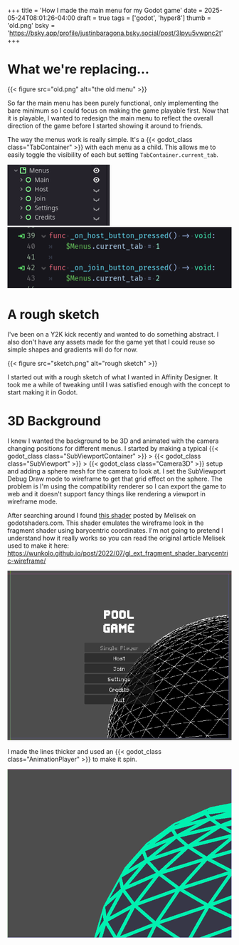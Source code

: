 +++
title = 'How I made the main menu for my Godot game'
date = 2025-05-24T08:01:26-04:00
draft = true
tags = ['godot', 'hyper8']
thumb = 'old.png'
bsky = 'https://bsky.app/profile/justinbaragona.bsky.social/post/3lpyu5vwpnc2t'
+++

<!-- put a video of the final product here -->

# What we're replacing...

{{< figure src="old.png" alt="the old menu" >}}

So far the main menu has been purely functional, only implementing the bare minimum so I could focus on making the game playable first. Now that it is playable, I wanted to redesign the main menu to reflect the overall direction of the game before I started showing it around to friends.

The way the menus work is really simple. It's a {{< godot_class class="TabContainer" >}} with each menu as a child. This allows me to easily toggle the visibility of each but setting `TabContainer.current_tab`.

![alt text](image.png)
![alt text](image-1.png)

# A rough sketch

I've been on a Y2K kick recently and wanted to do something abstract. I also don't have any assets made for the game yet that I could reuse so simple shapes and gradients will do for now.

{{< figure src="sketch.png" alt="rough sketch" >}}

I started out with a rough sketch of what I wanted in Affinity Designer. It took me a while of tweaking until I was satisfied enough with the concept to start making it in Godot.

# 3D Background

I knew I wanted the background to be 3D and animated with the camera changing positions for different menus. I started by making a typical {{< godot_class class="SubViewportContainer" >}} > {{< godot_class class="SubViewport" >}} > {{< godot_class class="Camera3D" >}} setup and adding a sphere mesh for the camera to look at. I set the SubViewport Debug Draw mode to wireframe to get that grid effect on the sphere. The problem is I'm using the compatibility renderer so I can export the game to web and it doesn't support fancy things like rendering a viewport in wireframe mode. 

After searching around I found [this shader](https://godotshaders.com/shader/wireframe-shader/) posted by Melisek on godotshaders.com. This shader emulates the wireframe look in the fragment shader using barycentric coordinates. I'm not going to pretend I understand how it really works so you can read the original article Melisek used to make it here: https://wunkolo.github.io/post/2022/07/gl_ext_fragment_shader_barycentric-wireframe/

![alt text](image-3.png)

I made the lines thicker and used an {{< godot_class class="AnimationPlayer" >}} to make it spin.

![alt text](godot.windows.editor.dev.x86_64_GY2nqfTzOu.gif)